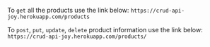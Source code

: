 To `get` all the products use the link below: `https://crud-api-joy.herokuapp.com/products`

To `post`, `put`, `update`, `delete` product information use the link below: `https://crud-api-joy.herokuapp.com/products/`
